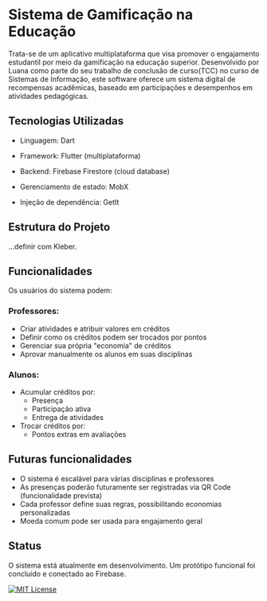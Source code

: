 # Sistema de Gamificação na Educação 

Trata-se de um aplicativo multiplataforma que visa promover o engajamento estudantil por meio da gamificação na educação superior.
Desenvolvido por Luana como parte do seu trabalho de conclusão de curso(TCC) no curso de Sistemas de Informação,
este software oferece um sistema digital de recompensas acadêmicas, baseado em participações e desempenhos em atividades pedagógicas.

## Tecnologias Utilizadas
- Linguagem: Dart

- Framework: Flutter (multiplataforma)

- Backend: Firebase Firestore (cloud database)

- Gerenciamento de estado: MobX

- Injeção de dependência: GetIt

## Estrutura do Projeto

...definir com Kleber.

## Funcionalidades
Os usuários do sistema podem:
### Professores:
- Criar atividades e atribuir valores em créditos
- Definir como os créditos podem ser trocados por pontos
- Gerenciar sua própria "economia" de créditos
- Aprovar manualmente os alunos em suas disciplinas
### Alunos:
- Acumular créditos por:
    - Presença
    - Participação ativa
    - Entrega de atividades
- Trocar créditos por:
    - Pontos extras em avaliações

## Futuras funcionalidades 
- O sistema é escalável para várias disciplinas e professores
- As presenças poderão futuramente ser registradas via QR Code (funcionalidade prevista)
- Cada professor define suas regras, possibilitando economias personalizadas
- Moeda comum pode ser usada para engajamento geral

## Status
O sistema está atualmente em desenvolvimento. Um protótipo funcional foi concluído e conectado ao Firebase.

[![MIT License](https://img.shields.io/badge/License-MIT-green.svg)](https://choosealicense.com/licenses/mit/)